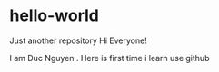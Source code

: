 # hello-world
Just another repository
Hi  Everyone!

I am Duc Nguyen . Here is first time i learn use github 
